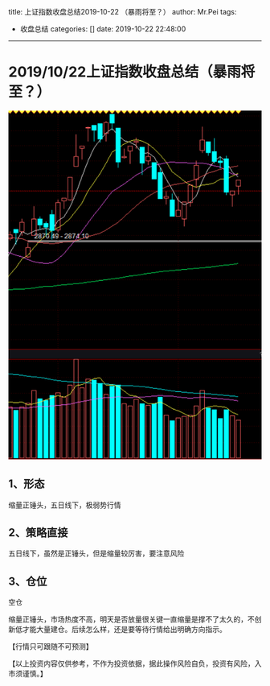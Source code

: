title: 上证指数收盘总结2019-10-22 （暴雨将至？）
author: Mr.Pei
tags:

  - 收盘总结
categories: []
date: 2019-10-22  22:48:00
---
# 2019/10/22上证指数收盘总结（暴雨将至？）

![](https://github.com/Soros1990/markDownImages/blob/master/20191022224538.png?raw=true)

## 1、形态

缩量正锤头，五日线下，极弱势行情

## 2、策略直接

五日线下，虽然是正锤头，但是缩量较厉害，要注意风险

## 3、仓位
空仓

缩量正锤头，市场热度不高，明天是否放量很关键一直缩量是撑不了太久的，不创新低才能大量建仓。后续怎么样，还是要等待行情给出明确方向指示。

【行情只可跟随不可预测】

【以上投资内容仅供参考，不作为投资依据，据此操作风险自负，投资有风险，入市须谨慎。】